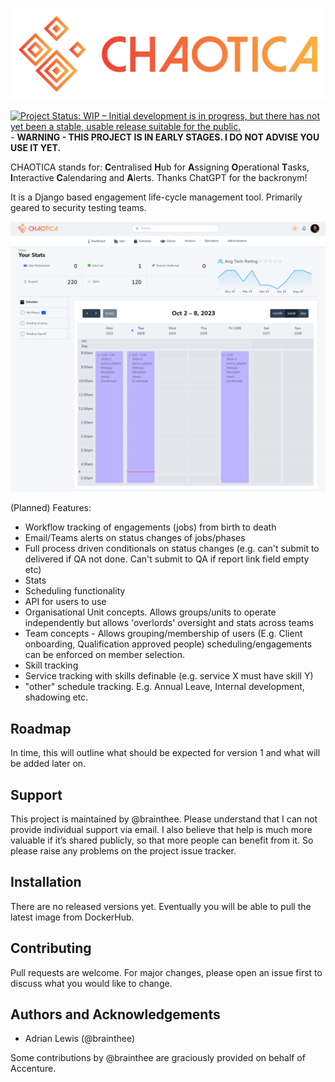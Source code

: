 <p align="center"> <img src="https://raw.githubusercontent.com/brainthee/CHAOTICA/main/media/Logo%20Files/For%20Web/png/Color%20logo%20-%20no%20background.png"/></p>

[![Project Status: WIP – Initial development is in progress, but there has not yet been a stable, usable release suitable for the public.](https://www.repostatus.org/badges/latest/wip.svg)](https://www.repostatus.org/#wip) - **WARNING - THIS PROJECT IS IN EARLY STAGES. I DO NOT ADVISE YOU USE IT YET.**

CHAOTICA stands for: **C**entralised **H**ub for **A**ssigning **O**perational **T**asks, **I**nteractive **C**alendaring and **A**lerts. Thanks ChatGPT for the backronym!

It is a Django based engagement life-cycle management tool. Primarily geared to security testing teams.

![CHAOTICA Dashboard](media/../app/media/screenshots/dashboard.png "Dashboard")

(Planned) Features:

- Workflow tracking of engagements (jobs) from birth to death
- Email/Teams alerts on status changes of jobs/phases
- Full process driven conditionals on status changes (e.g. can't submit to delivered if QA not done. Can't submit to QA if report link field empty etc)
- Stats
- Scheduling functionality
- API for users to use
- Organisational Unit concepts. Allows groups/units to operate independently but allows 'overlords' oversight and stats across teams
- Team concepts - Allows grouping/membership of users (E.g. Client onboarding, Qualification approved people) scheduling/engagements can be enforced on member selection. 
- Skill tracking
- Service tracking with skills definable (e.g. service X must have skill Y)
- "other" schedule tracking. E.g. Annual Leave, Internal development, shadowing etc.

## Roadmap

In time, this will outline what should be expected for version 1 and what will be added later on.

## Support

This project is maintained by @brainthee. Please understand that I can not provide individual support via email. I also believe that help is much more valuable if it’s shared publicly, so that more people can benefit from it. So please raise any problems on the project issue tracker.

## Installation

There are no released versions yet. Eventually you will be able to pull the latest image from DockerHub.

## Contributing

Pull requests are welcome. For major changes, please open an issue first to discuss what you would like to change.

## Authors and Acknowledgements

* Adrian Lewis (@brainthee)

Some contributions by @brainthee are graciously provided on behalf of Accenture.
